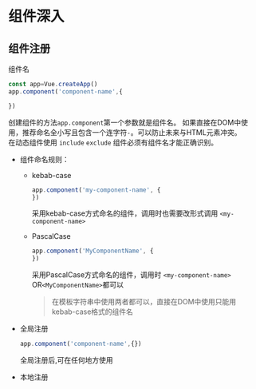 # 组件深入
## 组件注册
组件名
```js
const app=Vue.createApp()
app.component('component-name',{

})
```
创建组件的方法`app.component`第一个参数就是组件名。  如果直接在DOM中使用，推荐命名全小写且包含一个连字符`-`。可以防止未来与HTML元素冲突。   
在动态组件使用 `include` `exclude` 组件必须有组件名才能正确识别。

- 组件命名规则： 
    - kebab-case  
        ```js
        app.component('my-component-name', {
        })
        ```
         采用kebab-case方式命名的组件，调用时也需要改形式调用 `<my-component-name>` 

    - PascalCase  
        ```js
        app.component('MyComponentName', {
        })
        ```
        采用PascalCase方式命名的组件，调用时 `<my-component-name>` OR`<MyComponentName>`都可以
        > 在模板字符串中使用两者都可以，直接在DOM中使用只能用 kebab-case格式的组件名
    
- 全局注册  
    ```js
    app.component('component-name',{})
    ```  
    全局注册后,可在任何地方使用
- 本地注册


